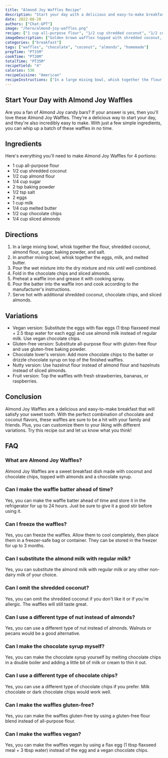 ```yaml
---
title: "Almond Joy Waffles Recipe"
description: "Start your day with a delicious and easy-to-make breakfast with these Almond Joy Waffles. This recipe is perfect for those who love the combination of chocolate and coconut flavors. Plus, it's a great way to impress your family and friends with a homemade breakfast. "
date: 2022-08-20
authors: ["Chat-GPT"]
image: "/hero/almond-joy-waffles.png"
recipe: ["1 cup all-purpose flour", "1/2 cup shredded coconut", "1/2 cup almond flour", "1/4 cup sugar", "2 tsp baking powder", "1/2 tsp salt", "2 eggs", "1 cup milk", "1/4 cup melted butter", "1/2 cup chocolate chips", "1/4 cup sliced almonds"]
imageDescription: ["Golden brown waffles topped with shredded coconut, chocolate chips and sliced almonds"]
categories: ["breakfast"]
tags: ["waffles", "chocolate", "coconut", "almonds", "homemade"]
prepTime: "PT15M"
cookTime: "PT20M"
totalTime: "PT35M"
recipeYield: "4"
calories: 536
recipeCuisine: "American"
recipeInstructions: ["In a large mixing bowl, whisk together the flour, shredded coconut, almond flour, sugar, baking powder, and salt. In another mixing bowl, whisk together the eggs, milk, and melted butter. Pour the wet mixture into the dry mixture and mix until well combined. Fold in the chocolate chips and sliced almonds. Preheat a waffle iron and grease it with cooking spray. Pour the batter into the waffle iron and cook according to the manufacturer's instructions. Serve hot with additional shredded coconut, chocolate chips, and sliced almonds."]
---
```


## Start Your Day with Almond Joy Waffles
Are you a fan of Almond Joy candy bars? If your answer is yes, then you'll love these Almond Joy Waffles. They're a delicious way to start your day, and they're also incredibly easy to make. With just a few simple ingredients, you can whip up a batch of these waffles in no time. 

## Ingredients
Here's everything you'll need to make Almond Joy Waffles for 4 portions:
- 1 cup all-purpose flour
- 1/2 cup shredded coconut
- 1/2 cup almond flour
- 1/4 cup sugar
- 2 tsp baking powder
- 1/2 tsp salt
- 2 eggs
- 1 cup milk
- 1/4 cup melted butter
- 1/2 cup chocolate chips
- 1/4 cup sliced almonds

## Directions
1. In a large mixing bowl, whisk together the flour, shredded coconut, almond flour, sugar, baking powder, and salt.
2. In another mixing bowl, whisk together the eggs, milk, and melted butter.
3. Pour the wet mixture into the dry mixture and mix until well combined.
4. Fold in the chocolate chips and sliced almonds.
5. Preheat a waffle iron and grease it with cooking spray.
6. Pour the batter into the waffle iron and cook according to the manufacturer's instructions.
7. Serve hot with additional shredded coconut, chocolate chips, and sliced almonds.

## Variations
- Vegan version: Substitute the eggs with flax eggs (1 tbsp flaxseed meal + 2.5 tbsp water for each egg) and use almond milk instead of regular milk. Use vegan chocolate chips.
- Gluten-free version: Substitute all-purpose flour with gluten-free flour and use gluten-free baking powder.
- Chocolate lover's version: Add more chocolate chips to the batter or drizzle chocolate syrup on top of the finished waffles.
- Nutty version: Use hazelnut flour instead of almond flour and hazelnuts instead of sliced almonds.
- Fruit version: Top the waffles with fresh strawberries, bananas, or raspberries.

## Conclusion
Almond Joy Waffles are a delicious and easy-to-make breakfast that will satisfy your sweet tooth. With the perfect combination of chocolate and coconut flavors, these waffles are sure to be a hit with your family and friends. Plus, you can customize them to your liking with different variations. Try this recipe out and let us know what you think!

## FAQ

### What are Almond Joy Waffles?

Almond Joy Waffles are a sweet breakfast dish made with coconut and chocolate chips, topped with almonds and a chocolate syrup.

### Can I make the waffle batter ahead of time?

Yes, you can make the waffle batter ahead of time and store it in the refrigerator for up to 24 hours. Just be sure to give it a good stir before using it.

### Can I freeze the waffles?

Yes, you can freeze the waffles. Allow them to cool completely, then place them in a freezer-safe bag or container. They can be stored in the freezer for up to 3 months.

### Can I substitute the almond milk with regular milk?

Yes, you can substitute the almond milk with regular milk or any other non-dairy milk of your choice.

### Can I omit the shredded coconut?

Yes, you can omit the shredded coconut if you don't like it or if you're allergic. The waffles will still taste great.

### Can I use a different type of nut instead of almonds?

Yes, you can use a different type of nut instead of almonds. Walnuts or pecans would be a good alternative.

### Can I make the chocolate syrup myself?

Yes, you can make the chocolate syrup yourself by melting chocolate chips in a double boiler and adding a little bit of milk or cream to thin it out.

### Can I use a different type of chocolate chips?

Yes, you can use a different type of chocolate chips if you prefer. Milk chocolate or dark chocolate chips would work well.

### Can I make the waffles gluten-free?

Yes, you can make the waffles gluten-free by using a gluten-free flour blend instead of all-purpose flour.

### Can I make the waffles vegan?

Yes, you can make the waffles vegan by using a flax egg (1 tbsp flaxseed meal + 3 tbsp water) instead of the egg and a vegan chocolate chips.